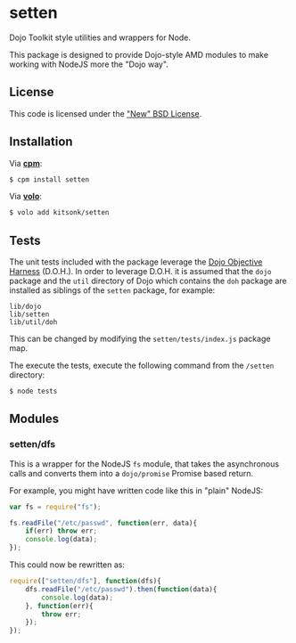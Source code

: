 # setten #

Dojo Toolkit style utilities and wrappers for Node.

This package is designed to provide Dojo-style AMD modules to make working with NodeJS more the "Dojo way".

## License ##

This code is licensed under the ["New" BSD License][license].

## Installation ##

Via **[cpm][cpm]**:

```bash
$ cpm install setten
```

Via **[volo][volo]**:

```bash
$ volo add kitsonk/setten
```

## Tests ##

The unit tests included with the package leverage the [Dojo Objective Harness][doh] (D.O.H.).  In order to leverage
D.O.H. it is assumed that the `dojo` package and the `util` directory of Dojo which contains the `doh` package are 
installed as siblings of the `setten` package, for example:

```
lib/dojo
lib/setten
lib/util/doh
```

This can be changed by modifying the `setten/tests/index.js` package map.

The execute the tests, execute the following command from the `/setten` directory:

```bash
$ node tests
```

## Modules ##

### setten/dfs ###

This is a wrapper for the NodeJS `fs` module, that takes the asynchronous calls and converts them into 
a `dojo/promise` Promise based return.

For example, you might have written code like this in "plain" NodeJS:

```js
var fs = require("fs");

fs.readFile("/etc/passwd", function(err, data){
	if(err) throw err;
	console.log(data);
});
```

This could now be rewritten as:

```js
require(["setten/dfs"], function(dfs){
	dfs.readFile("/etc/passwd").then(function(data){
		console.log(data);
	}, function(err){
		throw err;
	});
});
```

[license]: https://github.com/kitsonk/setten/blob/master/LICENSE
[cpm]: https://github.org/kriszyp/cpm
[volo]: http://volojs.org/
[doh]: http://dojotoolkit.org/reference-guide/1.8/util/doh.html